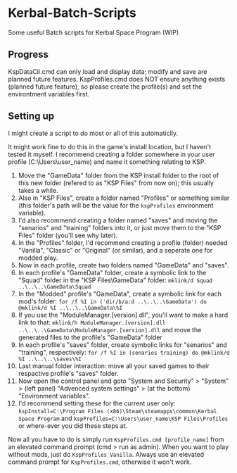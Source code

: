 # Kerbal-Batch-Scripts
Some useful Batch scripts for Kerbal Space Program (WIP)

## Progress
KspDataCli.cmd can only load and display data; modify and save are planned future features.
KspProfiles.cmd does NOT ensure anything exists (planned future feature), so please create the profile(s) and set the environtment variables first.

## Setting up
I might create a script to do most or all of this automaticlly.

It might work fine to do this in the game's install location, but I haven't tested it myself. I recommend creating a folder somewhere in your user profile (C:\Users\user_name) and name it something relating to KSP.

1. Move the "GameData" folder from the KSP install folder to the root of this new folder (refered to as "KSP Files" from now on); this usually takes a while.
2. Also in "KSP Files", create a folder named "Profiles" or something similar (this folder's path will be the value for the `kspProfiles` environment variable).
3. I'd also recommend creating a folder named "saves" and moving the "senarios" and "training" folders into it, or just move them to the "KSP Files" folder (you'll see why later).
4. In the "Profiles" folder, I'd recommend creating a profile (folder) needed "Vanilla", "Classic" or "Original" (or similar), and a seperate one for modded play.
5. Now in each profile, create two folders named "GameData" and "saves".
6. In each profile's "GameData" folder, create a symbolic link to the "Squad" folder in the "KSP Files\GameData" folder: `mklink/d Squad ..\..\..\GameData\Squad`
7. In the "Modded" profile's "GameData", create a symbolic link for each mod's folder: `for /f %I in ('dir/b/a:d ..\..\..\GameData') do @mklink/d %I ..\..\..\GameData\%I`
8. If you use the "ModuleManager.[version].dll", you'll want to make a hard link to that: `mklink/h ModuleManager.[version].dll ..\..\..\GameData\ModuleManager.[version].dll` and move the generated files to the profile's "GameData" folder
9. In each profile's "saves" folder, create symbolic links for "senarios" and "training", respectively: `for /f %I in (senarios training) do @mklink/d %I ..\..\..\saves\%I`
10. Last manual folder interaction: move all your saved games to their respactive profile's "saves" folder.
11. Now open the control panel and goto "System and Security" > "System" > (left panel) "Advenced system settings" > (at the bottom) "Environment variables".
12. I'd recommend setting these for the current user only: `kspInstall=C:\Program Files (x86)\Steam\steamapps\common\Kerbal Space Program` and `kspProfiles=C:\Users\user_name\KSP Files\Profiles` or where-ever you did these steps at.

Now all you have to do is simply run `KspProfiles.cmd [profile_name]` from an elevated command prompt (cmd > run as admin).
When you want to play without mods, just do `KspProfiles Vanilla`. Always use an elevated command prompt for `KspProfiles.cmd`, otherwise it won't work.
